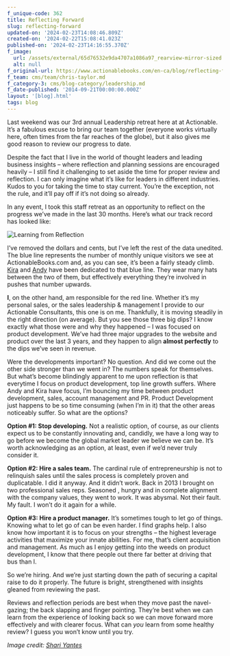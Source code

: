 ```yaml
---
f_unique-code: 362
title: Reflecting Forward
slug: reflecting-forward
updated-on: '2024-02-23T14:08:46.809Z'
created-on: '2024-02-22T15:08:41.023Z'
published-on: '2024-02-23T14:16:55.370Z'
f_image:
  url: /assets/external/65d76532e9da4707a1086a97_rearview-mirror-sized.png
  alt: null
f_original-url: https://www.actionablebooks.com/en-ca/blog/reflecting-forward/
f_team: cms/team/chris-taylor.md
f_category-3: cms/blog-category/leadership.md
f_date-published: '2014-09-21T00:00:00.000Z'
layout: '[blog].html'
tags: blog
---
```


Last weekend was our 3rd annual Leadership retreat here at at Actionable. It’s a fabulous excuse to bring our team together (everyone works virtually here, often times from the far reaches of the globe), but it also gives me good reason to review our progress to date.

Despite the fact that I live in the world of thought leaders and leading business insights – where reflection and planning sessions are encouraged heavily – I still find it challenging to set aside the time for proper review and reflection. I can only imagine what it’s like for leaders in different industries. Kudos to you for taking the time to stay current. You’re the exception, not the rule, and it’ll pay off if it’s not doing so already.

In any event, I took this staff retreat as an opportunity to reflect on the progress we’ve made in the last 30 months. Here’s what our track record has looked like:

![Learning from Reflection](/assets/external/65d3622be8dae060419038a8_screenshot-2014-09-21-14.21.18.png)

I’ve removed the dollars and cents, but I’ve left the rest of the data unedited. The blue line represents the number of monthly unique visitors we see at ActionableBooks.com and, as you can see, it’s been a fairly steady climb. [Kira](https://www.actionablebooks.com/team/kira-hug/) and [Andy](https://www.actionablebooks.com/team/andy-budgell/) have been dedicated to that blue line. They wear many hats between the two of them, but effectively everything they’re involved in pushes that number upwards.

**I**, on the other hand, am responsible for the red line. Whether it’s my personal sales, or the sales leadership & management I provide to our Actionable Consultants, this one is on me. Thankfully, it is moving steadily in the right direction (on average). But you see those three big dips? I know exactly what those were and why they happened – I was focused on product development. We’ve had three major upgrades to the website and product over the last 3 years, and they happen to align **almost perfectly** to the dips we’ve seen in revenue.

Were the developments important? No question. And did we come out the other side stronger than we went in? The numbers speak for themselves. But what’s become blindingly apparent to me upon reflection is that everytime I focus on product development, top line growth suffers. Where Andy and Kira have focus, I’m bouncing my time between product development, sales, account management and PR. Product Development just happens to be so time consuming (when I’m in it) that the other areas noticeably suffer. So what are the options?

**Option #1: Stop developing.** Not a realistic option, of course, as our clients expect us to be constantly innovating and, candidly, we have a long way to go before we become the global market leader we believe we can be. It’s worth acknowledging as an option, at least, even if we’d never truly consider it.

**Option #2: Hire a sales team.** The cardinal rule of entrepreneurship is not to relinquish sales until the sales process is completely proven and duplicatable. I did it anyway. And it didn’t work. Back in 2013 I brought on two professional sales reps. Seasoned , hungry and in complete alignment with the company values, they went to work. It was abysmal. Not their fault. My fault. I won’t do it again for a while.

**Option #3: Hire a product manager.** It’s sometimes tough to let go of things. Knowing what to let go of can be even harder. I find graphs help. I also know how important it is to focus on your strengths – the highest leverage activities that maximize your innate abilities. For me, that’s client acquisition and management. As much as I enjoy getting into the weeds on product development, I know that there people out there far better at driving that bus than I.

So we’re hiring. And we’re just starting down the path of securing a capital raise to do it properly. The future is bright, strengthened with insights gleaned from reviewing the past.

Reviews and reflection periods are best when they move past the navel-gazing; the back slapping and finger pointing. They’re best when we can learn from the experience of looking back so we can move forward more effectively and with clearer focus. What can _you_ learn from some healthy review? I guess you won’t know until you try.

_Image credit:_ [_Shari Yantes_](http://shariyantes.com/rearview-mirror-5-ways-life-is-like-driving-a-car/)
